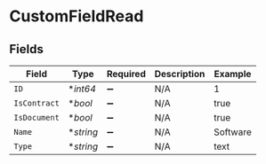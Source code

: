 # CustomFieldRead


## Fields

| Field              | Type               | Required           | Description        | Example            |
| ------------------ | ------------------ | ------------------ | ------------------ | ------------------ |
| `ID`               | **int64*           | :heavy_minus_sign: | N/A                | 1                  |
| `IsContract`       | **bool*            | :heavy_minus_sign: | N/A                | true               |
| `IsDocument`       | **bool*            | :heavy_minus_sign: | N/A                | true               |
| `Name`             | **string*          | :heavy_minus_sign: | N/A                | Software           |
| `Type`             | **string*          | :heavy_minus_sign: | N/A                | text               |
